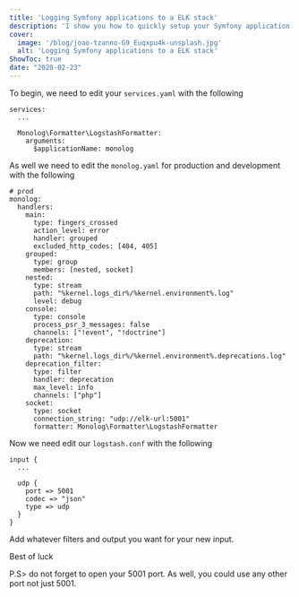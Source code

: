 ```yaml
---
title: 'Logging Symfony applications to a ELK stack'
description: 'I show you how to quickly setup your Symfony application to log to a ELK stack.'
cover:
  image: '/blog/joao-tzanno-G9_Euqxpu4k-unsplash.jpg'
  alt: 'Logging Symfony applications to a ELK stack'
ShowToc: true
date: "2020-02-23"
---
```


To begin, we need to edit your `services.yaml` with the following

```
services:
  ...

  Monolog\Formatter\LogstashFormatter:
    arguments:
      $applicationName: monolog
```

As well we need to edit the `monolog.yaml` for production and development with the following

```
# prod
monolog:
  handlers:
    main:
      type: fingers_crossed
      action_level: error
      handler: grouped
      excluded_http_codes: [404, 405]
    grouped:
      type: group
      members: [nested, socket]
    nested:
      type: stream
      path: "%kernel.logs_dir%/%kernel.environment%.log"
      level: debug
    console:
      type: console
      process_psr_3_messages: false
      channels: ["!event", "!doctrine"]
    deprecation:
      type: stream
      path: "%kernel.logs_dir%/%kernel.environment%.deprecations.log"
    deprecation_filter:
      type: filter
      handler: deprecation
      max_level: info
      channels: ["php"]
    socket:
      type: socket
      connection_string: "udp://elk-url:5001"
      formatter: Monolog\Formatter\LogstashFormatter
```

Now we need edit our `logstash.conf` with the following

```
input {
  ...

  udp {
    port => 5001
    codec => "json"
    type => udp
  }
}
```

Add whatever filters and output you want for your new input.

Best of luck

P.S> do not forget to open your 5001 port. As well, you could use any other port not just 5001.
